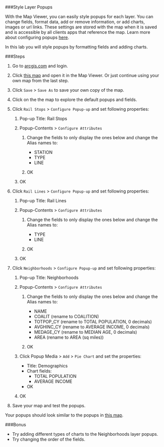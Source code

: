 ###Style Layer Popups

With the Map Viewer, you can easily style popups for each layer. You can change fields, format data, add or remove information, or add charts, images or url links. These settings are stored with the map when it is saved and is accessible by all clients apps that reference the map. Learn more about configuring popups [here](https://doc.arcgis.com/en/arcgis-online/create-maps/configure-pop-ups.htm).

In this lab you will style popups by formatting fields and adding charts.

###Steps

1. Go to [arcgis.com](http://www.arcgis.com) and login.  

2. Click [this map](http://www.arcgis.com/home/webmap/viewer.html?webmap=b5fd4aa210ac42f6b86cf5f7a0c989cf) and open it in the Map Viewer. Or just continue using your own map from the last step.

3. Click `Save` > `Save As` to save your own copy of the map.

4. Click on the the map to explore the default popups and fields.

5. Click `Rail Stops` > `Configure Popup-up` and set following properties:

	1. Pop-up Title: Rail Stops

	2. Popup-Contents > `Configure Attributes`

		1. Change the fields to only display the ones below and change the Alias names to:
			* STATION
			* TYPE
			* LINE

		2. OK

	3. OK

6. Click `Rail Lines` > `Configure Popup-up` and set following properties:

	1. Pop-up Title: Rail Lines

	2. Popup-Contents > `Configure Attributes`

		1. Change the fields to only display the ones below and change the Alias names to:
			* TYPE
			* LINE

		2. OK

	3. OK

7. Click `Neighborhoods` > `Configure Popup-up` and set following properties:

	1. Pop-up Title: Neighborhoods

	2. Popup-Contents > `Configure Attributes`

		1. Change the fields to only display the ones below and change the Alias names to:
			
			* NAME
			* COALIT (rename to COALITION)
			* TOTPOP_CY (rename to TOTAL POPULATION, 0 decimals)
			* AVGHINC_CY (rename to AVERAGE INCOME, 0 decimals)
			* MEDAGE_CY (rename to MEDIAN AGE, 0 decimals)
			* AREA (rename to AREA (sq miles))

		2. OK

	3. Click Popup Media > `Add` > `Pie Chart` and set the properties:
		
		* Title: Demographics
		* Chart fields:
			* TOTAL POPULATION
			* AVERAGE INCOME
		* OK

	4. OK

8. Save your map and test the popups.

Your popups should look similar to the popups in [this map](http://www.arcgis.com/home/webmap/viewer.html?webmap=6f1f04e49536466fa4a631afcd0141c5).

###Bonus
* Try adding different types of charts to the Neighborhoods layer popups.
* Try changing the order of the fields.